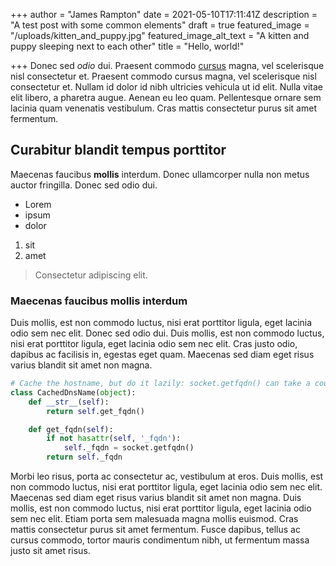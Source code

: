 +++
author = "James Rampton"
date = 2021-05-10T17:11:41Z
description = "A test post with some common elements"
draft = true
featured_image = "/uploads/kitten_and_puppy.jpg"
featured_image_alt_text = "A kitten and puppy sleeping next to each other"
title = "Hello, world!"

+++
Donec sed _odio_ dui. Praesent commodo [cursus](https://example.com) magna, vel scelerisque nisl consectetur et. Praesent commodo cursus magna, vel scelerisque nisl consectetur et. Nullam id dolor id nibh ultricies vehicula ut id elit. Nulla vitae elit libero, a pharetra augue. Aenean eu leo quam. Pellentesque ornare sem lacinia quam venenatis vestibulum. Cras mattis consectetur purus sit amet fermentum.

## Curabitur blandit tempus porttitor

Maecenas faucibus **mollis** interdum. Donec ullamcorper nulla non metus auctor fringilla. Donec sed odio dui.

- Lorem
- ipsum
- dolor
  
1) sit
2) amet

> Consectetur adipiscing elit.

### Maecenas faucibus mollis interdum

Duis mollis, est non commodo luctus, nisi erat porttitor ligula, eget lacinia odio sem nec elit. Donec sed odio dui. Duis mollis, est non commodo luctus, nisi erat porttitor ligula, eget lacinia odio sem nec elit. Cras justo odio, dapibus ac facilisis in, egestas eget quam. Maecenas sed diam eget risus varius blandit sit amet non magna.

```python
# Cache the hostname, but do it lazily: socket.getfqdn() can take a couple of seconds, which slows down the restart of the server.
class CachedDnsName(object):
    def __str__(self):
        return self.get_fqdn()

    def get_fqdn(self):
        if not hasattr(self, '_fqdn'):
            self._fqdn = socket.getfqdn()
        return self._fqdn
```

Morbi leo risus, porta ac consectetur ac, vestibulum at eros. Duis mollis, est non commodo luctus, nisi erat porttitor ligula, eget lacinia odio sem nec elit. Maecenas sed diam eget risus varius blandit sit amet non magna. Duis mollis, est non commodo luctus, nisi erat porttitor ligula, eget lacinia odio sem nec elit. Etiam porta sem malesuada magna mollis euismod. Cras mattis consectetur purus sit amet fermentum. Fusce dapibus, tellus ac cursus commodo, tortor mauris condimentum nibh, ut fermentum massa justo sit amet risus.